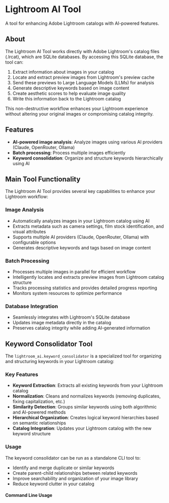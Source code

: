 # Lightroom AI Tool

A tool for enhancing Adobe Lightroom catalogs with AI-powered features.

## About

The Lightroom AI Tool works directly with Adobe Lightroom's catalog files (.lrcat), which are SQLite databases. By accessing this SQLite database, the tool can:

1. Extract information about images in your catalog
2. Locate and extract preview images from Lightroom's preview cache
3. Send these previews to Large Language Models (LLMs) for analysis
4. Generate descriptive keywords based on image content
5. Create aesthetic scores to help evaluate image quality
6. Write this information back to the Lightroom catalog

This non-destructive workflow enhances your Lightroom experience without altering your original images or compromising catalog integrity.

## Features

- **AI-powered image analysis**: Analyze images using various AI providers (Claude, OpenRouter, Ollama)
- **Batch processing**: Process multiple images efficiently
- **Keyword consolidation**: Organize and structure keywords hierarchically using AI

## Main Tool Functionality

The Lightroom AI Tool provides several key capabilities to enhance your Lightroom workflow:

### Image Analysis

- Automatically analyzes images in your Lightroom catalog using AI
- Extracts metadata such as camera settings, film stock identification, and visual attributes
- Supports multiple AI providers (Claude, OpenRouter, Ollama) with configurable options
- Generates descriptive keywords and tags based on image content

### Batch Processing

- Processes multiple images in parallel for efficient workflow
- Intelligently locates and extracts preview images from Lightroom catalog structure
- Tracks processing statistics and provides detailed progress reporting
- Monitors system resources to optimize performance

### Database Integration

- Seamlessly integrates with Lightroom's SQLite database
- Updates image metadata directly in the catalog
- Preserves catalog integrity while adding AI-generated information

## Keyword Consolidator Tool

The `lightroom_ai.keyword_consolidator` is a specialized tool for organizing and structuring keywords in your Lightroom catalog:

### Key Features

- **Keyword Extraction**: Extracts all existing keywords from your Lightroom catalog
- **Normalization**: Cleans and normalizes keywords (removing duplicates, fixing capitalization, etc.)
- **Similarity Detection**: Groups similar keywords using both algorithmic and AI-powered methods
- **Hierarchical Organization**: Creates logical keyword hierarchies based on semantic relationships
- **Catalog Integration**: Updates your Lightroom catalog with the new keyword structure

### Usage

The keyword consolidator can be run as a standalone CLI tool to:
- Identify and merge duplicate or similar keywords
- Create parent-child relationships between related keywords
- Improve searchability and organization of your image library
- Reduce keyword clutter in your catalog

#### Command Line Usage

